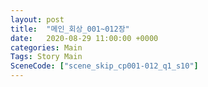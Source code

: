 ```yaml
---
layout: post
title:  "메인_회상_001~012장"
date:   2020-08-29 11:00:00 +0000
categories: Main
Tags: Story Main
SceneCode: ["scene_skip_cp001-012_q1_s10"]
---
```

